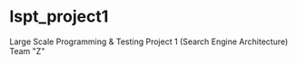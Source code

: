 # lspt_project1
Large Scale Programming &amp; Testing Project 1 (Search Engine Architecture)
Team "Z"
